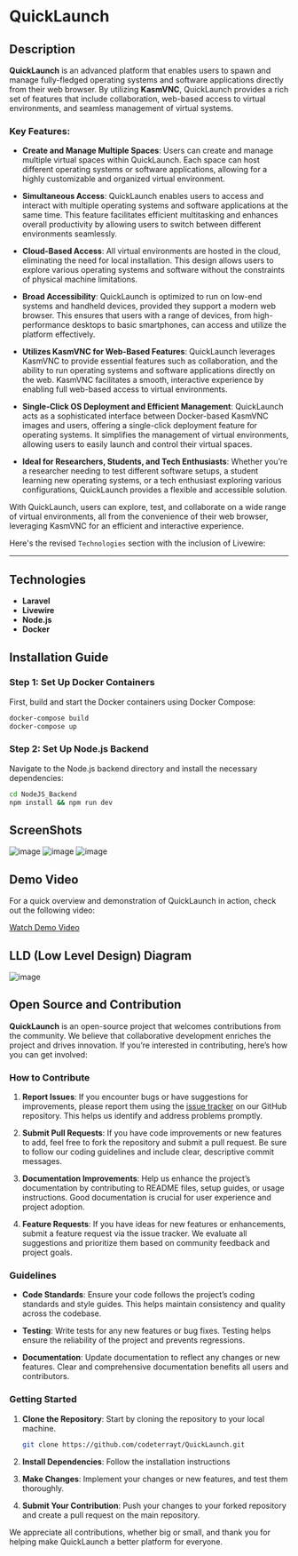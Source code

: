 # QuickLaunch

## Description

**QuickLaunch** is an advanced platform that enables users to spawn and manage fully-fledged operating systems and software applications directly from their web browser. By utilizing **KasmVNC**, QuickLaunch provides a rich set of features that include collaboration, web-based access to virtual environments, and seamless management of virtual systems.

### Key Features:

- **Create and Manage Multiple Spaces**: Users can create and manage multiple virtual spaces within QuickLaunch. Each space can host different operating systems or software applications, allowing for a highly customizable and organized virtual environment.

- **Simultaneous Access**: QuickLaunch enables users to access and interact with multiple operating systems and software applications at the same time. This feature facilitates efficient multitasking and enhances overall productivity by allowing users to switch between different environments seamlessly.

- **Cloud-Based Access**: All virtual environments are hosted in the cloud, eliminating the need for local installation. This design allows users to explore various operating systems and software without the constraints of physical machine limitations.

- **Broad Accessibility**: QuickLaunch is optimized to run on low-end systems and handheld devices, provided they support a modern web browser. This ensures that users with a range of devices, from high-performance desktops to basic smartphones, can access and utilize the platform effectively.

- **Utilizes KasmVNC for Web-Based Features**: QuickLaunch leverages KasmVNC to provide essential features such as collaboration, and the ability to run operating systems and software applications directly on the web. KasmVNC facilitates a smooth, interactive experience by enabling full web-based access to virtual environments.

- **Single-Click OS Deployment and Efficient Management**: QuickLaunch acts as a sophisticated interface between Docker-based KasmVNC images and users, offering a single-click deployment feature for operating systems. It simplifies the management of virtual environments, allowing users to easily launch and control their virtual spaces.

- **Ideal for Researchers, Students, and Tech Enthusiasts**: Whether you’re a researcher needing to test different software setups, a student learning new operating systems, or a tech enthusiast exploring various configurations, QuickLaunch provides a flexible and accessible solution.

With QuickLaunch, users can explore, test, and collaborate on a wide range of virtual environments, all from the convenience of their web browser, leveraging KasmVNC for an efficient and interactive experience.

Here's the revised `Technologies` section with the inclusion of Livewire:

---

## Technologies

- **Laravel**
- **Livewire**
- **Node.js**
- **Docker**

## Installation Guide

### Step 1: Set Up Docker Containers

First, build and start the Docker containers using Docker Compose:

```bash
docker-compose build
docker-compose up
```

### Step 2: Set Up Node.js Backend

Navigate to the Node.js backend directory and install the necessary dependencies:

```bash
cd NodeJS_Backend
npm install && npm run dev
```

## ScreenShots 
![image](https://github.com/user-attachments/assets/eca2878b-bd9c-4610-b0a5-b0c483a4723c)
![image](https://github.com/user-attachments/assets/b83044af-461e-417d-a402-b5d44804509f)
![image](https://github.com/user-attachments/assets/73012d9d-091c-4679-8eac-0886c65e0d99)


## Demo Video

For a quick overview and demonstration of QuickLaunch in action, check out the following video:

[Watch Demo Video](#)  <!-- Replace # with the actual link to your demo video -->

## LLD (Low Level Design) Diagram
![image](https://github.com/user-attachments/assets/aae8e9be-f748-4030-9c21-0aa43f2c3a8a)

## Open Source and Contribution

**QuickLaunch** is an open-source project that welcomes contributions from the community. We believe that collaborative development enriches the project and drives innovation. If you’re interested in contributing, here’s how you can get involved:

### How to Contribute

1. **Report Issues**: If you encounter bugs or have suggestions for improvements, please report them using the [issue tracker](#) on our GitHub repository. This helps us identify and address problems promptly.

2. **Submit Pull Requests**: If you have code improvements or new features to add, feel free to fork the repository and submit a pull request. Be sure to follow our coding guidelines and include clear, descriptive commit messages.

3. **Documentation Improvements**: Help us enhance the project’s documentation by contributing to README files, setup guides, or usage instructions. Good documentation is crucial for user experience and project adoption.

4. **Feature Requests**: If you have ideas for new features or enhancements, submit a feature request via the issue tracker. We evaluate all suggestions and prioritize them based on community feedback and project goals.

<!-- 5. **Join the Community**: Engage with other contributors and users by joining discussions on our [discussion forum](#) or [chat channel](#). Collaboration and sharing ideas can lead to valuable insights and improvements. -->

### Guidelines

- **Code Standards**: Ensure your code follows the project’s coding standards and style guides. This helps maintain consistency and quality across the codebase.

- **Testing**: Write tests for any new features or bug fixes. Testing helps ensure the reliability of the project and prevents regressions.

- **Documentation**: Update documentation to reflect any changes or new features. Clear and comprehensive documentation benefits all users and contributors.

### Getting Started

1. **Clone the Repository**: Start by cloning the repository to your local machine.

   ```bash
   git clone https://github.com/codeterrayt/QuickLaunch.git
   ```
2. **Install Dependencies**: Follow the installation instructions 
3. **Make Changes**: Implement your changes or new features, and test them thoroughly.
4. **Submit Your Contribution**: Push your changes to your forked repository and create a pull request on the main repository.

We appreciate all contributions, whether big or small, and thank you for helping make QuickLaunch a better platform for everyone.



